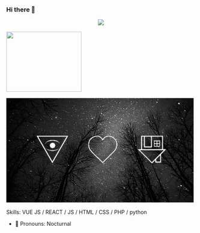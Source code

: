 ### Hi there 👋
<p align="center">
<a href="https://github.com/Nocturnal-OFC">
<img height="160" src="https://github-readme-stats.vercel.app/api?username=Nocturnal-OFC&show_icons=true&include_all_commits=true&theme=react&cache_seconds=3200&hide_border=true" />
</a>
</p>
<img height="160" width="200" src="https://github-readme-stats.vercel.app/api/top-langs/?username=Nocturnal-OFC&layout=compact&theme=react&hide_border=true" />

![GIF-1](GIF-1.gif)

Skills: VUE JS / REACT / JS / HTML / CSS / PHP / python

- 🔭 Pronouns: Nocturnal
